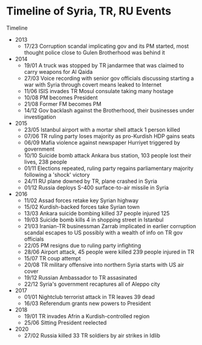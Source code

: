 # Timeline of Syria, TR, RU Events

Timeline
   * 2013
     * 17/23 Corruption scandal implicating gov and its PM started, most thought police close to Gulen Brotherhood was behind it
   * 2014
     * 19/01 A truck was stopped by TR jandarmee that was claimed to carry weapons for Al Qaida
     * 27/03 Voice recording with senior gov officials discussing starting a war with Syria through covert means leaked to Internet
     * 11/06 ISIS invades TR Mosul consulate taking many hostage
     * 10/08 PM becomes President
     * 21/08 Former FM becomes PM
     * 14/12 Gov backlash against the Brotherhood, their businesses under investigation
   * 2015
     * 23/05 Istanbul airport with a mortar shell attack 1 person killed 
     * 07/06 TR ruling party loses majority as pro-Kurdish HDP gains seats
     * 06/09 Mafia violence against newspaper Hurriyet triggered by government
     * 10/10 Suicide bomb attack Ankara bus station, 103 people lost their lives, 238 people
     * 01/11 Elections repeated, ruling party regains parliamentary majority following a 'shock' victory
     * 24/11 RU plane downed by TR, plane crashed in Syria
     * 01/12 Russia deploys S-400 surface-to-air missile in Syria
   * 2016
     * 11/02 Assad forces retake key Syrian highway
     * 15/02 Kurdish-backed forces take Syrian town
     * 13/03 Ankara suicide bombing killed  37 people injured 125
     * 19/03 Suicide bomb kills 4 in shopping street in Istanbul
     * 21/03 Iranian-TR businessman Zarrab implicated in earlier corruption scandal escapes to US possibly with a wealth of info on TR gov officials
     * 22/05 PM resigns due to ruling party infighting
     * 28/06 Airport attack, 45 people were killed 239 people injured in TR
     * 15/07 TR coup attempt
     * 20/08 TR military offensive into northern Syria starts with US air cover
     * 19/12 Russian Ambassador to TR assasinated
     * 22/12 Syria's government recaptures all of Aleppo city
   * 2017
     * 01/01 Nightclub terrorist attack in TR leaves 39 dead
     * 16/03 Referendum grants new powers to President
   * 2018
     * 19/01 TR invades Afrin a Kurdish-controlled region
     * 25/06 Sitting President reelected
   * 2020
     * 27/02 Russia killed 33 TR soldiers by air strikes in Idlib 



